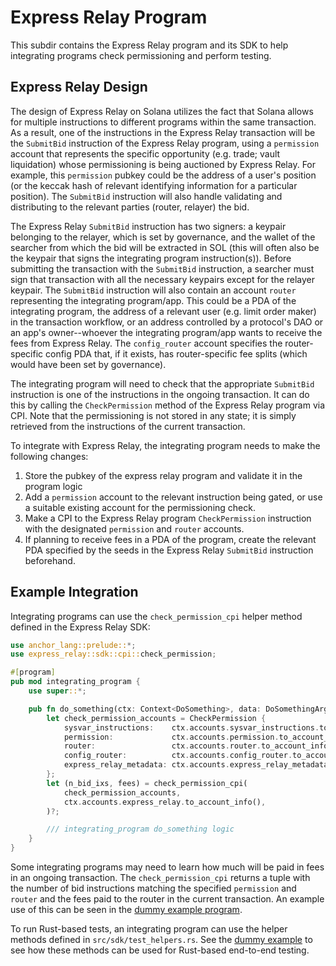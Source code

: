 # Express Relay Program

This subdir contains the Express Relay program and its SDK to help integrating programs check permissioning and perform testing.

## Express Relay Design

The design of Express Relay on Solana utilizes the fact that Solana allows for multiple instructions to different programs within the same transaction. As a result, one of the instructions in the Express Relay transaction will be the `SubmitBid` instruction of the Express Relay program, using a `permission` account that represents the specific opportunity (e.g. trade; vault liquidation) whose permissioning is being auctioned by Express Relay. For example, this `permission` pubkey could be the address of a user's position (or the keccak hash of relevant identifying information for a particular position). The `SubmitBid` instruction will also handle validating and distributing to the relevant parties (router, relayer) the bid.

The Express Relay `SubmitBid` instruction has two signers: a keypair belonging to the relayer, which is set by governance, and the wallet of the searcher from which the bid will be extracted in SOL (this will often also be the keypair that signs the integrating program instruction(s)). Before submitting the transaction with the `SubmitBid` instruction, a searcher must sign that transaction with all the necessary keypairs except for the relayer keypair. The `SubmitBid` instruction will also contain an account `router` representing the integrating program/app. This could be a PDA of the integrating program, the address of a relevant user (e.g. limit order maker) in the transaction workflow, or an address controlled by a protocol's DAO or an app's owner--whoever the integrating program/app wants to receive the fees from Express Relay. The `config_router` account specifies the router-specific config PDA that, if it exists, has router-specific fee splits (which would have been set by governance).

The integrating program will need to check that the appropriate `SubmitBid` instruction is one of the instructions in the ongoing transaction. It can do this by calling the `CheckPermission` method of the Express Relay program via CPI. Note that the permissioning is not stored in any state; it is simply retrieved from the instructions of the current transaction.

To integrate with Express Relay, the integrating program needs to make the following changes:

1. Store the pubkey of the express relay program and validate it in the program logic
2. Add a `permission` account to the relevant instruction being gated, or use a suitable existing account for the permissioning check.
3. Make a CPI to the Express Relay program `CheckPermission` instruction with the designated `permission` and `router` accounts.
4. If planning to receive fees in a PDA of the program, create the relevant PDA specified by the seeds in the Express Relay `SubmitBid` instruction beforehand.

## Example Integration

Integrating programs can use the `check_permission_cpi` helper method defined in the Express Relay SDK:

```rust
use anchor_lang::prelude::*;
use express_relay::sdk::cpi::check_permission;

#[program]
pub mod integrating_program {
    use super::*;

    pub fn do_something(ctx: Context<DoSomething>, data: DoSomethingArgs) -> Result<()> {
        let check_permission_accounts = CheckPermission {
            sysvar_instructions:    ctx.accounts.sysvar_instructions.to_account_info(),
            permission:             ctx.accounts.permission.to_account_info(),
            router:                 ctx.accounts.router.to_account_info(),
            config_router:          ctx.accounts.config_router.to_account_info(),
            express_relay_metadata: ctx.accounts.express_relay_metadata.to_account_info(),
        };
        let (n_bid_ixs, fees) = check_permission_cpi(
            check_permission_accounts,
            ctx.accounts.express_relay.to_account_info(),
        )?;

        /// integrating_program do_something logic
    }
}
```

Some integrating programs may need to learn how much will be paid in fees in an ongoing transaction. The `check_permission_cpi` returns a tuple with the number of bid instructions matching the specified `permission` and `router` and the fees paid to the router in the current transaction. An example use of this can be seen in the [dummy example program](https://github.com/pyth-network/per/tree/main/contracts/svm/programs/dummy).

To run Rust-based tests, an integrating program can use the helper methods defined in `src/sdk/test_helpers.rs`. See the [dummy example](https://github.com/pyth-network/per/tree/main/contracts/svm/programs/dummy) to see how these methods can be used for Rust-based end-to-end testing.
